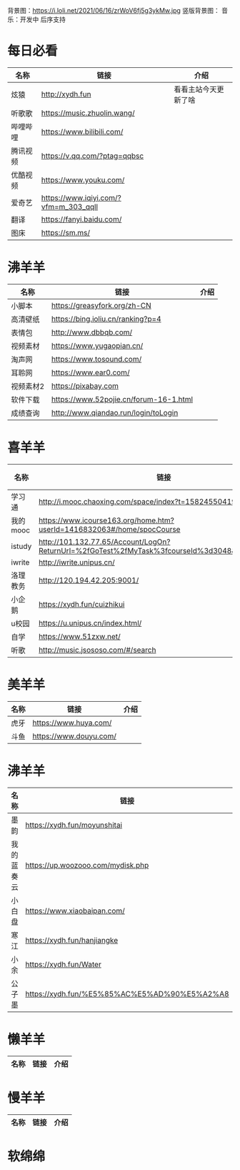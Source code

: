 背景图：https://i.loli.net/2021/06/16/zrWoV6fj5g3ykMw.jpg
竖版背景图：
音乐：开发中 后序支持
# 每日必看

| 名称 | 链接 | 介绍 |
| ---- | ---- | ---- |
| 炫猿 | http://xydh.fun | 看看主站今天更新了啥 |
| 听歌歌 | https://music.zhuolin.wang/ | |
| 哔哩哔哩 | https://www.bilibili.com/ | |
| 腾讯视频 | https://v.qq.com/?ptag=qqbsc | |
| 优酷视频 | https://www.youku.com/ | |
| 爱奇艺 | https://www.iqiyi.com/?vfm=m_303_qqll | |
| 翻译 | https://fanyi.baidu.com/ | |
| 图床 | https://sm.ms/ | |

# 沸羊羊

| 名称 | 链接 | 介绍 |
| ---- | ---- | ---- |
| 小脚本 | https://greasyfork.org/zh-CN | |
| 高清壁纸 | https://bing.ioliu.cn/ranking?p=4 | |
| 表情包 | http://www.dbbqb.com/ | |
| 视频素材 | https://www.yugaopian.cn/ | |
| 淘声网 | https://www.tosound.com/ | |
| 耳聆网 | https://www.ear0.com/ | |
| 视频素材2 | https://pixabay.com | |
| 软件下载 | https://www.52pojie.cn/forum-16-1.html | |
| 成绩查询 | http://www.qiandao.run/login/toLogin | |

# 喜羊羊

| 名称 | 链接 | 介绍 |
| ---- | ---- | ---- |
| 学习通 | http://i.mooc.chaoxing.com/space/index?t=1582455041944 | |
| 我的mooc | https://www.icourse163.org/home.htm?userId=1416832063#/home/spocCourse | |
| istudy | http://101.132.77.65/Account/LogOn?ReturnUrl=%2fGoTest%2fMyTask%3fcourseId%3d3048&courseId=3048 | |
| iwrite | http://iwrite.unipus.cn/ | |
| 洛理教务 | http://120.194.42.205:9001/ | |
| 小企鹅 | https://xydh.fun/cuizhikui | |
| u校园 | https://u.unipus.cn/index.html/ | |
| 自学 | https://www.51zxw.net/ | |
| 听歌 | http://music.jsososo.com/#/search | |

# 美羊羊

| 名称 | 链接 | 介绍 |
| ---- | ---- | ---- |
| 虎牙 | https://www.huya.com/ | |
| 斗鱼 | https://www.douyu.com/ | |

# 沸羊羊

| 名称 | 链接 | 介绍 |
| ---- | ---- | ---- |
| 墨韵 | https://xydh.fun/moyunshitai | |
| 我的蓝奏云 | https://up.woozooo.com/mydisk.php | |
| 小白盘 | https://www.xiaobaipan.com/ | |
| 寒江 | https://xydh.fun/hanjiangke | |
| 小余 | https://xydh.fun/Water | |
| 公子墨 | https://xydh.fun/%E5%85%AC%E5%AD%90%E5%A2%A8 | |

# 懒羊羊

| 名称 | 链接 | 介绍 |
| ---- | ---- | ---- |
# 慢羊羊

| 名称 | 链接 | 介绍 |
| ---- | ---- | ---- |
# 软绵绵